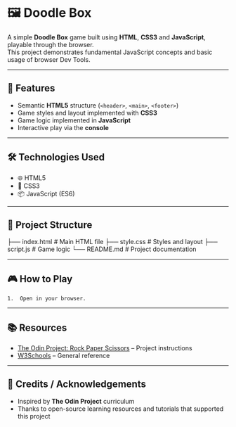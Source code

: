 # 🖼️ Doodle Box

A simple **Doodle Box** game built using **HTML**, **CSS3** and **JavaScript**, playable through the browser.  
This project demonstrates fundamental JavaScript concepts and basic usage of browser Dev Tools.

---

## 📌 Features

- Semantic **HTML5** structure (`<header>`, `<main>`, `<footer>`)
- Game styles and layout implemented with **CSS3**
- Game logic implemented in **JavaScript**
- Interactive play via the **console**

---

## 🛠️ Technologies Used

- 🌐 HTML5
- 🎨 CSS3
- 📦 JavaScript (ES6)

---

## 📂 Project Structure

├── index.html # Main HTML file
├── style.css # Styles and layout
├── script.js # Game logic
└── README.md # Project documentation

---

## 🎮 How to Play

    1.	Open in your browser.

---

## 📚 Resources

- [The Odin Project: Rock Paper Scissors](https://www.theodinproject.com/lessons/foundations-etch-a-sketch) – Project instructions
- [W3Schools](https://www.w3schools.com/) – General reference

---

## 🙌 Credits / Acknowledgements

- Inspired by **The Odin Project** curriculum
- Thanks to open-source learning resources and tutorials that supported this project
